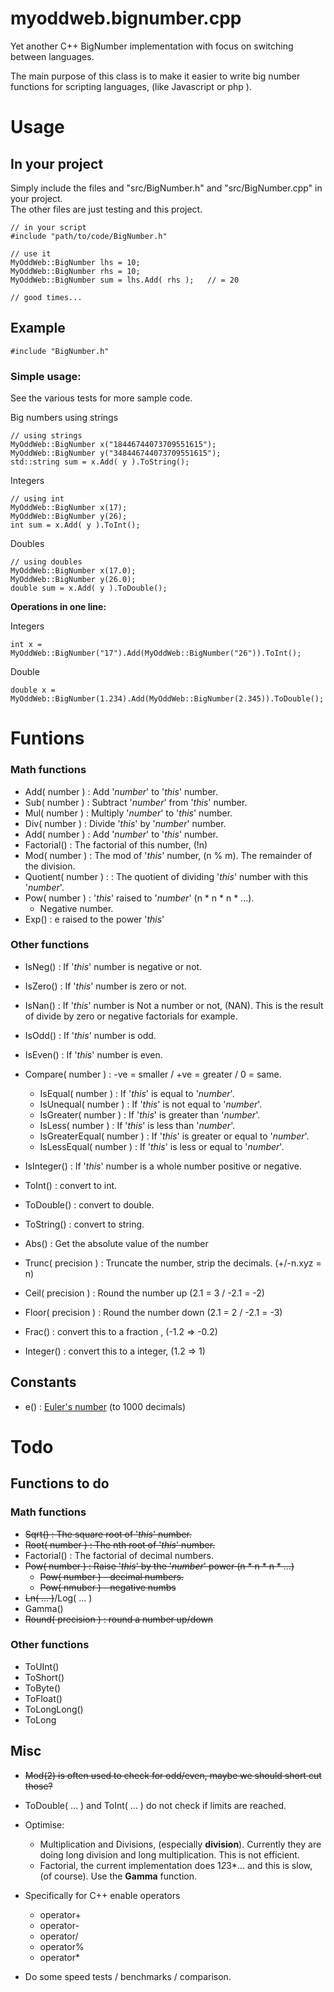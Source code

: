 # myoddweb.bignumber.cpp #
Yet another C++ BigNumber implementation with focus on switching between languages.

The main purpose of this class is to make it easier to write big number functions for scripting languages, (like Javascript or php ).

# Usage #
## In your project ##

Simply include the files and "src/BigNumber.h" and "src/BigNumber.cpp" in your project.    
The other files are just testing and this project.

    // in your script
    #include "path/to/code/BigNumber.h"
   
    // use it
    MyOddWeb::BigNumber lhs = 10;
    MyOddWeb::BigNumber rhs = 10;
	MyOddWeb::BigNumber sum = lhs.Add( rhs );	// = 20

    // good times...

## Example ##

    #include "BigNumber.h"

### Simple usage: ###

See the various tests for more sample code.

Big numbers using strings

    // using strings
    MyOddWeb::BigNumber x("18446744073709551615");
    MyOddWeb::BigNumber y("348446744073709551615");
    std::string sum = x.Add( y ).ToString();

Integers

    // using int
    MyOddWeb::BigNumber x(17);
    MyOddWeb::BigNumber y(26);
    int sum = x.Add( y ).ToInt();

Doubles

    // using doubles
    MyOddWeb::BigNumber x(17.0);
    MyOddWeb::BigNumber y(26.0);
    double sum = x.Add( y ).ToDouble();

**Operations in one line:**

Integers

    int x = MyOddWeb::BigNumber("17").Add(MyOddWeb::BigNumber("26")).ToInt();

Double

    double x = MyOddWeb::BigNumber(1.234).Add(MyOddWeb::BigNumber(2.345)).ToDouble();

# Funtions #
### Math functions ###
- Add( number ) : Add '*number*' to '*this*' number.
- Sub( number ) : Subtract '*number*' from '*this*' number.
- Mul( number ) : Multiply '*number*' to '*this*' number.
- Div( number ) : Divide '*this*' by '*number*' number.
- Add( number ) : Add '*number*' to '*this*' number.
- Factorial() : The factorial of this number, (!n)
- Mod( number ) : The mod of '*this*' number, (n % m). The remainder of the division. 
- Quotient( number ) : : The quotient of dividing '*this*' number with this '*number*'.
- Pow( number ) : '*this*' raised to '*number*' (n * n * n * ...).
	- Negative number.
- Exp() : e raised to the power '*this*'

### Other functions ###
- IsNeg() : If '*this*' number is negative or not.
- IsZero() : If '*this*' number is zero or not.
- IsNan() : If '*this*' number is Not a number or not, (NAN). This is the result of divide by zero or negative factorials for example.
- IsOdd() : If '*this*' number is odd.
- IsEven() : If '*this*' number is even.
- Compare( number ) : -ve = smaller / +ve = greater / 0 = same.
	- IsEqual( number ) : If '*this*' is equal to '*number*'.
	- IsUnequal( number ) : If '*this*' is not equal to '*number*'.
	- IsGreater( number ) : If '*this*' is greater than '*number*'.
	- IsLess( number ) : If '*this*' is less than '*number*'.
	- IsGreaterEqual( number ) : If '*this*' is greater or equal to '*number*'.
	- IsLessEqual( number ) : If '*this*' is less or equal to '*number*'.
- IsInteger() : If '*this*' number is a whole number positive or negative. 

- ToInt() : convert to int.
- ToDouble() : convert to double.
- ToString() : convert to string.
- Abs() : Get the absolute value of the number
- Trunc( precision ) : Truncate the number, strip the decimals. (+/-n.xyz = n)
- Ceil( precision ) : Round the number up (2.1 = 3 / -2.1 = -2)
- Floor( precision ) : Round the number down (2.1 = 2 / -2.1 = -3)
- Frac() : convert this to a fraction , (-1.2 => -0.2)
- Integer() : convert this to a integer, (1.2 => 1)

## Constants ##
- e() : [Euler's number](https://en.wikipedia.org/wiki/E_%28mathematical_constant%29) (to 1000 decimals) 

# Todo #

## Functions to do ##

### Math functions ###
- <s>Sqrt() : The square root of '*this*' number.</s>
- <s>Root( number ) : The nth root of '*this*' number.</s>
- Factorial() : The factorial of decimal numbers.
- <s>Pow( number ) : Raise '*this*' by the '*number*' power (n * n * n * ...)</s>
	- <s>Pow( number ) - decimal numbers.</s>
	- <s>Pow( nmuber ) - negative numbs</s>
- <s>Ln( ... )</s>/Log( ... )
- Gamma()
- <s>Round( precision ) : round a number up/down</s>

### Other functions ###
- ToUInt()
- ToShort()
- ToByte()
- ToFloat()
- ToLongLong()
- ToLong

## Misc ##

- <s>Mod(2) is often used to check for odd/even, maybe we should short cut those?</s>
- ToDouble( ... ) and ToInt( ... ) do not check if limits are reached.
- Optimise:
	- Multiplication and Divisions, (especially **division**). Currently they are doing long division and long multiplication. This is not efficient.
	- Factorial, the current implementation does 1*2*3*... and this is slow, (of course). Use the **Gamma** function.

- Specifically for C++ enable operators
	- operator+
	- operator-
	- operator/
	- operator%
	- operator*

- Do some speed tests / benchmarks / comparison.
